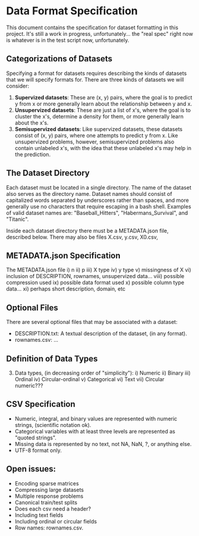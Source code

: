 # Data Format Specification

This document contains the specification for dataset formatting in this project.
It's still a work in progress, unfortunately... the "real spec" right now is
whatever is in the test script now, unfortunately.


## Categorizations of Datasets

Specifying a format for datasets requires describing the kinds of datasets that
we will specify formats for. There are three kinds of datasets we will consider:

1.  **Supervized datasets**: These are (x, y) pairs, where the goal is to
    predict y from x or more generally learn about the relationship between y
    and x.
2.  **Unsupervized datasets**: These are just a list of x's, where the goal is
    to cluster the x's, determine a density for them, or more generally learn
    about the x's.
3.  **Semisupervized datasets**: Like supervized datasets, these datasets
    consist of (x, y) pairs, where one attempts to predict y from x. Like
    unsupervized problems, however, semisupervized problems also contain
    unlabeled x's, with the idea that these unlabeled x's may help in the
    prediction.


## The Dataset Directory

Each dataset must be located in a single directory. The name of the dataset also
serves as the directory name. Dataset names should consist of capitalized words
separated by underscores rather than spaces, and more generally use no
characters that require escaping in a bash shell. Examples of valid dataset
names are: "Baseball\_Hitters", "Habermans\_Survival", and "Titanic".

Inside each dataset directory there must be a METADATA.json file, described
below. There may also be files X.csv, y.csv, X0.csv, 


## METADATA.json Specification

The METADATA.json file
    i) n
    ii) p
    iii) X type
    iv) y type
    v) missingness of X
    vi) inclusion of DESCRIPTION, rownames, unsupervized data...
    viii) possible compression used
    ix) possible data format used
    x) possible column type data...
    xi) perhaps short description, domain, etc


## Optional Files

There are several optional files that may be associated with a dataset:

* DESCRIPTION.txt: A textual description of the dataset, (in any format).
* rownames.csv: ...


## Definition of Data Types

3) Data types, (in decreasing order of "simplicity"):
    i) Numeric
    ii) Binary
    iii) Ordinal
    iv) Circular-ordinal
    v) Categorical
    vi) Text
    vii) Circular numeric???


## CSV Specification

* Numeric, integral, and binary values are represented with numeric strings,
  (scientific notation ok).
* Categorical variables with at least three levels are represented as "quoted
  strings".
* Missing data is represented by no text, not NA, NaN, ?, or anything else.
* UTF-8 format only.

## Open issues:

* Encoding sparse matrices
* Compressing large datasets
* Multiple response problems
* Canonical train/test splits
* Does each csv need a header?
* Including text fields
* Including ordinal or circular fields
* Row names: rownames.csv.
